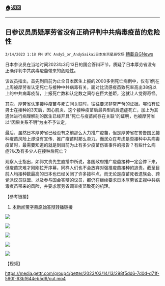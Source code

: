 ###  [:house:返回](README.md)
---


## 日参议员质疑厚劳省没有正确评判中共病毒疫苗的危险性
`3/14/2023 1:18 PM UTC Andy5_or_AndySaikai日本东京星辰农场` [轉載自GNews](https://gnews.org/articles/1013097)

         

日本参议员在当地时间2023年3月13日的国会答辩环节，质疑了日本厚劳省没有正确评判中共病毒疫苗带来的危险性。

该议员指出，首先到目前为止全日本医生上报的2000多例死亡病例中，仅有1例在上周被厚劳省认定死亡与接种中共病毒有关。面对比流感疫苗致死率高出38倍以上的中共病毒疫苗，上报死亡数和认定数之间存在巨大差距，这就让人觉得奇怪。

其次，厚劳省认定接种疫苗与死亡间关联时，往往要求非常严苛的证据。哪怕有位男士在接种的3天后，因心肌炎、这个接种疫苗后最典型的后遗症死亡，加上为其遗体进行病理解剖的医生已经开具“死亡与疫苗间存在关联”的证明，也被厚劳省以“因果关系不明”为由不予认定。

最后，虽然日本厚劳省已经没有之前那么大力推广疫苗，但是厚劳省在警告国民接种疫苗风险上却没有宣传、推广疫苗时那么卖力。而民众在考虑是否接种中共病毒疫苗时，最需要知道的就是到目前为止有多少疫苗伤害事件的报告？有些什么病症?以及有多少人在接种后死亡？

观察人士指出，如郭文贵先生直播中所说，各国政府推广疫苗接种一定会停下来，但疫苗灾难才刚刚拉开序幕，同样人们也不会放弃对强推疫苗接种的追责。截至目前人均接种数最高的日本也已经关闭了许多接种点，而无论是疫苗死者遗族会、跨党派议员联盟、以及参与国会答辩的议员，都仍在继续要求日本厚劳省正视中共病毒疫苗带来的风险，并要求厚劳省调查疫苗致死的机理。
         

【参考链接】

1. [本新闻带字幕原始答辩转播链接](https://gettr.com/post/p2betgc8dd3)

![](https://i.imgur.com/RTHYX7W.png)

![](https://i.imgur.com/E4FoAfg.png)

![](https://i.imgur.com/51gGG4t.png)

![](https://i.imgur.com/ky5eXri.png)

![](https://i.imgur.com/LlgCoTx.png)

【视频】


https://media.gettr.com/group4/getter/2023/03/14/13/298f5dd6-7d0d-d71f-560f-63bf644eb5d6/out.mp4



